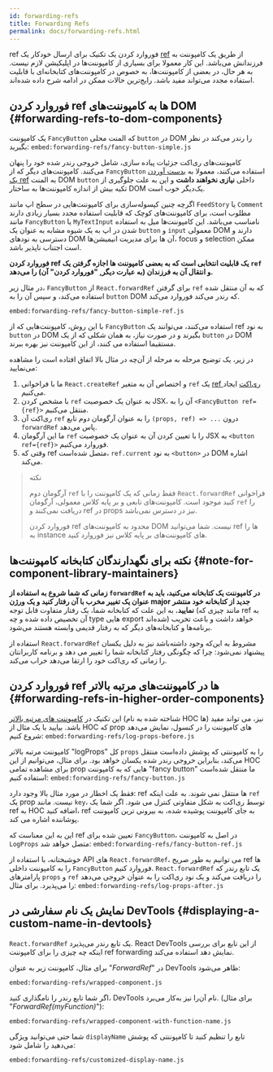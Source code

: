 ```yaml
---
id: forwarding-refs
title: Forwarding Refs
permalink: docs/forwarding-refs.html
---
```


ref فوروارد کردن یک تکنیک برای ارسال خودکار یک  [ref](/docs/refs-and-the-dom.html) از طریق یک کامپوننت به فرزندانش می‌باشد. این کار معمولا برای بسیاری از کامپوننت‌ها در اپلیکیشن لازم نیست. به هر حال، در بعضی از کامپوننت‌ها، به خصوص در کامپوننت‌های کتابخانه‌ای با قابلیت استفاده مجدد می‌تواند مفید باشد. رایج‌ترین حالات ممکن در ادامه شرح داده شده‌اند.

## فوروارد کردن ref ها به کامپوننت‌های DOM {#forwarding-refs-to-dom-components}

یک کامپوننت `FancyButton` که المنت محلی `button` در DOM را رندر می‌کند در نظر بگیرید:
`embed:forwarding-refs/fancy-button-simple.js`

کامپوننت‌های ری‌اکت جزئیات پیاده سازی، شامل خروجی رندر شده خود را پنهان می‌کنند. کامپوننت‌های دیگر که از `FancyButton` استفاده می‌کنند، معمولا به [بدست آوردن یک ref](/docs/refs-and-the-dom.html) به المنت DOM `button` داخلی **نیازی نخواهند داشت** و این به علت جلوگیری از تکیه بیش از اندازه کامپوننت‌ها به ساختار DOM یک‌دیگر خوب است.

اگرچه چنین کپسوله‌سازی برای کامپوننت‌هایی در سطح اپ مانند `FeedStory` یا `Comment` مطلوب است، برای کامپوننت‌های کوچک که قابلیت استفاده مجدد بسیار زیادی دارند مانند `FancyButton` یا `MyTextInput` نامناسب می‌باشد. این کامپوننت‌ها میل به استفاده شدن در اپ به یک شیوه مشابه به عنوان یک `button` و `input` معمولی DOM دارند و دسترسی به نودهای DOM آن ها برای مدیریت انیمیشن‌ها، focus و selection ممکن است اجتناب ناپذیر باشد.

**فوروارد کردن ref یک قابلیت انتخابی است که به بعضی کامپوننت ها اجازه گرفتن یک `ref` و انتقال آن به فرزندان (به عبارت دیگر, "فوروارد کردن" آن) را می‌دهد.**

در مثال زیر، `FancyButton` از `React.forwardRef` برای گرفتن `ref` که به آن منتقل شده استفاده می‌کند، و سپس آن را به `button` DOM که رندر می‌کند فوروارد می‌کند.

`embed:forwarding-refs/fancy-button-simple-ref.js`

با این روش، کامپوننت‌هایی که از `FancyButton` استفاده می‌کنند، می‌توانند یک ref به نود `button` در DOM بگیرند و در صورت نیاز، به همان شکلی که از یک `button` در DOM مستقیما استفاده می کنند، از این کامپوننت نیز بهره ببرند.

در زیر، یک توضیح مرحله به مرحله از آن‌چه در مثال بالا اتفاق افتاده است را مشاهده می‌نمایید:

1. ما با فراخوانی `React.createRef` و اختصاص آن به متغیر `ref` یک [ref ری‌اکت](/docs/refs-and-the-dom.html) ایجاد می‌کنیم.
1. با مشخص کردن `ref` به عنوان یک خصوصیت JSX، آن را به `<FancyButton ref={ref}>` منتقل می‌کنیم.
1. ری‌اکت آن `ref` را به عنوان آرگومان دوم تابع `(props, ref) => ...` درون `forwardRef` پاس می‌دهد.
1. ما این آرگومان `ref` را با تعیین کردن آن به عنوان یک خصوصیت JSX به `<button ref={ref}>` فوروارد می‌کنیم.
1. وقتی که ref متصل شده‌است، `ref.current` به نود `<button>` در DOM اشاره می‌کند.


>نکته
>
>آرگومان دوم `ref` فقط زمانی که یک کامپوننت را با `React.forwardRef` فراخوانی کنید موجود است. کامپوننت‌های تابعی و بر پایه کلاس معمولی،  آرگومان `ref` را دریافت نمی‌کنند و ref در props نیز در دسترس نمی‌باشد.
>
>فوروارد کردن ref محدود به کامپوننت‌های DOM نیست. شما می‌توانید ref ها را به instance های کامپوننت‌های بر پایه کلاس نیز فوروارد کنید.

## نکته برای نگهدارندگان کتابخانه کامپوننت‌ها {#note-for-component-library-maintainers}

**زمانی که شما شروع به استفاده از `forwardRef` در کامپوننت یک کتابخانه می‌کنید، باید به عنوان یک تغییر مخرب با آن رفتار کنید و یک ورژن major جدید از کتابخانه خود منتشر نمایید.** به این علت که کتابخانه شما، یک رفتار متفاوت قابل توجه (مانند چیزی که ref به آن تخصیص داده شده و چه type هایی export شده‌اند) خواهد داشت و باعث تخریب برنامه‌ها و کتابخانه‌های دیگر که به رفتار قدیمی وابسته هستند می‌شود.


استفاده از `React.forwardRef` مشروط به این‌که وجود داشته‌باشد نیز به دلیل یکسان پیشنهاد نمی‌شود: چرا که چگونگی رفتار کتابخانه شما را تغییر می دهد و برنامه کاربرانتان را زمانی که ری‌اکت خود را ارتقا می‌دهد خراب می‌کند.

## فوروارد کردن ref ها در کامپوننت‌های مرتبه بالاتر {#forwarding-refs-in-higher-order-components}

این تکنیک در [کامپوننت های مرتبه بالاتر](/docs/higher-order-components.html) (شناخته شده به نام HOC ها) نیز، می تواند مفید باشد. بیایید با یک مثال از HOC که prop های کامپوننت را در کنسول، نمایش می‌دهد شروع کنیم:
`embed:forwarding-refs/log-props-before.js`

کامپوننت مرتبه بالاتر "logProps" کل `props` را به کامپوننتی که پوشش داده‌است منتقل می‌کند، بنابراین خروجی رندر شده یکسان خواهد بود. برای مثال، می‌توانیم از این HOC برای مشاهده تمامی prop هایی که به کامپوننت "fancy button" ما منتقل شده‌است استفاده کنیم:
`embed:forwarding-refs/fancy-button.js`


فقط یک اخطار در مورد مثال بالا وجود دارد: ref ها منتقل نمی شوند. به علت اینکه `ref` یک prop نیست. مانند `key`، توسط ری‌اکت به شکل متفاوتی کنترل می شود. اگر شما یک ref به HOC اضافه کنید، ref به جای کامپوننت پوشیده شده، به بیرونی ترین کامپوننت پوشاننده اشاره می کند.


این به این معناست که ref تعیین شده برای `FancyButton`، در اصل به کامپوننت `LogProps` متصل خواهد شد:
`embed:forwarding-refs/fancy-button-ref.js`


خوشبختانه، با استفاده از API های `React.forwardRef`، می توانیم به طور صریح ref ها را به کامپوننت داخلی `FancyButton` فوروارد کنیم. `React.forwardRef` یک تابع رندر که پارامترهای  `props` و `ref` را دریافت می‌کند و یک نود ری‌اکت را به عنوان خروجی می‌دهد را می‌پذیرد. برای مثال:
`embed:forwarding-refs/log-props-after.js`

## نمایش یک نام سفارشی در DevTools {#displaying-a-custom-name-in-devtools}

`React.forwardRef` یک تابع رندر می‌پذیرد. React DevTools از این تابع برای بررسی اینکه چه چیزی را برای کامپوننت ref forwarding نمایش دهد استفاده می‌کند.

برای مثال، کامپوننت زیر به عنوان "*ForwardRef*" در DevTools ظاهر می‌شود:

`embed:forwarding-refs/wrapped-component.js`

اگر شما تابع رندر را نامگذاری کنید، DevTools نام آن‌را نیز به‌کار می‌برد. (برای مثال  "*ForwardRef(myFunction)*"):

`embed:forwarding-refs/wrapped-component-with-function-name.js`

شما حتی می‌توانید ویژگی `displayName` تابع را تنظیم کنید تا کامپوننتی که پوشش می‌دهید را شامل شود:

`embed:forwarding-refs/customized-display-name.js`
